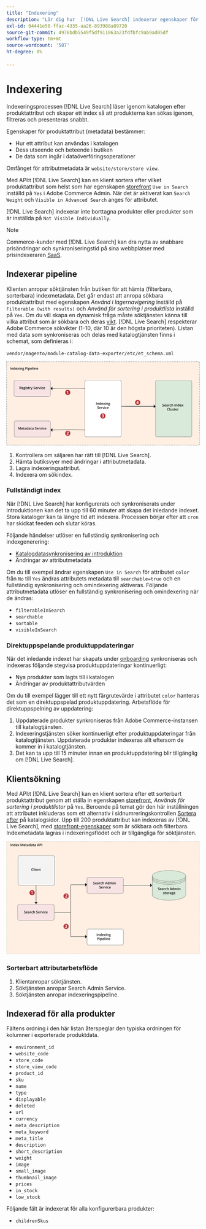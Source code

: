```yaml
---
title: "Indexering"
description: "Lär dig hur  [!DNL Live Search] indexerar egenskaper för produktattribut."
exl-id: 04441e58-ffac-4335-aa26-893988a89720
source-git-commit: 4978bdb5549f5df911863a23fdfbfc9ab9ad05df
workflow-type: tm+mt
source-wordcount: '587'
ht-degree: 0%

---
```


# Indexering

Indexeringsprocessen [!DNL Live Search] läser igenom katalogen efter produktattribut och skapar ett index så att produkterna kan sökas igenom, filtreras och presenteras snabbt.

Egenskaper för produktattribut (metadata) bestämmer:

* Hur ett attribut kan användas i katalogen
* Dess utseende och beteende i butiken
* De data som ingår i dataöverföringsoperationer

Omfånget för attributmetadata är `website/store/store view`.

Med API:t [!DNL Live Search] kan en klient sortera efter vilket produktattribut som helst som har egenskapen [ storefront](https://experienceleague.adobe.com/docs/commerce-admin/catalog/product-attributes/product-attributes.html) `Use in Search` inställd på `Yes` i Adobe Commerce Admin. När det är aktiverat kan `Search Weight` och `Visible in Advanced Search` anges för attributet.

[!DNL Live Search] indexerar inte borttagna produkter eller produkter som är inställda på `Not Visible Individually`.

>[!NOTE]
>
> Commerce-kunder med [!DNL Live Search] kan dra nytta av snabbare prisändringar och synkroniseringstid på sina webbplatser med prisindexeraren [SaaS](../price-index/price-indexing.md).

## Indexerar pipeline

Klienten anropar söktjänsten från butiken för att hämta (filterbara, sorterbara) indexmetadata. Det går endast att anropa sökbara produktattribut med egenskapen *Använd i lagernavigering* inställd på `Filterable (with results)` och *Använd för sortering i produktlista* inställd på `Yes`.
Om du vill skapa en dynamisk fråga måste söktjänsten känna till vilka attribut som är sökbara och deras [vikt](https://experienceleague.adobe.com/docs/commerce-admin/catalog/catalog/search/search-results.html#weighted-search). [!DNL Live Search] respekterar Adobe Commerce sökvikter (1-10, där 10 är den högsta prioriteten). Listan med data som synkroniseras och delas med katalogtjänsten finns i schemat, som definieras i:

`vendor/magento/module-catalog-data-exporter/etc/et_schema.xml`

![[!DNL Live Search] indexerar klientens sökdiagram ](assets/indexing-pipeline.svg)

1. Kontrollera om säljaren har rätt till [!DNL Live Search].
1. Hämta butiksvyer med ändringar i attributmetadata.
1. Lagra indexeringsattribut.
1. Indexera om sökindex.

### Fullständigt index

När [!DNL Live Search] har konfigurerats och synkroniserats under introduktionen kan det ta upp till 60 minuter att skapa det inledande indexet. Stora kataloger kan ta längre tid att indexera. Processen börjar efter att `cron` har skickat feeden och slutar köras.

Följande händelser utlöser en fullständig synkronisering och indexgenerering:

* [Katalogdatasynkronisering av introduktion](install.md#synchronize-catalog-data)
* Ändringar av attributmetadata

Om du till exempel ändrar egenskapen `Use in Search` för attributet `color` från `No` till `Yes` ändras attributets metadata till `searchable=true` och en fullständig synkronisering och omindexering aktiveras. Följande attributmetadata utlöser en fullständig synkronisering och omindexering när de ändras:

* `filterableInSearch`
* `searchable`
* `sortable`
* `visibleInSearch`

### Direktuppspelande produktuppdateringar

När det inledande indexet har skapats under [onboarding](install.md#synchronize-catalog-data) synkroniseras och indexeras följande stegvisa produktuppdateringar kontinuerligt:

* Nya produkter som lagts till i katalogen
* Ändringar av produktattributvärden

Om du till exempel lägger till ett nytt färgrutevärde i attributet `color` hanteras det som en direktuppspelad produktuppdatering.
Arbetsflöde för direktuppspelning av uppdatering:

1. Uppdaterade produkter synkroniseras från Adobe Commerce-instansen till katalogtjänsten.
1. Indexeringstjänsten söker kontinuerligt efter produktuppdateringar från katalogtjänsten. Uppdaterade produkter indexeras allt eftersom de kommer in i katalogtjänsten.
1. Det kan ta upp till 15 minuter innan en produktuppdatering blir tillgänglig om [!DNL Live Search].

## Klientsökning

Med API:t [!DNL Live Search] kan en klient sortera efter ett sorterbart produktattribut genom att ställa in egenskapen [storefront](https://experienceleague.adobe.com/docs/commerce-admin/catalog/product-attributes/product-attributes.html), *Används för sortering i produktlistor* på `Yes`. Beroende på temat gör den här inställningen att attributet inkluderas som ett alternativ i sidnumreringskontrollen [Sortera efter](https://experienceleague.adobe.com/docs/commerce-admin/catalog/catalog/navigation/navigation.html) på katalogsidor. Upp till 200 produktattribut kan indexeras av [!DNL Live Search], med [storefront-egenskaper](https://experienceleague.adobe.com/docs/commerce-admin/catalog/product-attributes/product-attributes.html) som är sökbara och filterbara.
Indexmetadata lagras i indexeringsflödet och är tillgängliga för söktjänsten.

![[!DNL Live Search] API-diagram för indexmetadata ](assets/index-metadata-api.svg)

### Sorterbart attributarbetsflöde

1. Klientanropar söktjänsten.
1. Söktjänsten anropar Search Admin Service.
1. Söktjänsten anropar indexeringspipeline.

## Indexerad för alla produkter

Fältens ordning i den här listan återspeglar den typiska ordningen för kolumner i exporterade produktdata.

* `environment_id`
* `website_code`
* `store_code`
* `store_view_code`
* `product_id`
* `sku`
* `name`
* `type`
* `displayable`
* `deleted`
* `url`
* `currency`
* `meta_description`
* `meta_keyword`
* `meta_title`
* `description`
* `short_description`
* `weight`
* `image`
* `small_image`
* `thumbnail_image`
* `prices`
* `in_stock`
* `low_stock`

Följande fält är indexerat för alla konfigurerbara produkter:

* `childrenSkus`
